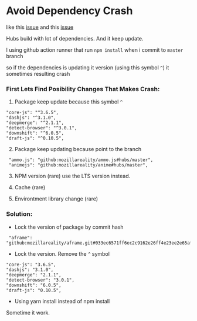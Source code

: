 # Avoid Dependency Crash

like this [issue](https://github.com/mozilla/hubs/issues/5472) and this [issue](https://github.com/mozilla/hubs/issues/5471)

Hubs build with lot of dependencies. And it keep update.

I using github action runner that run `npm install` when i commit to `master` branch

so if the dependencies is updating it version (using this symbol `^`) it sometimes resulting crash

### First Lets Find Posibility Changes That Makes Crash:

1. Package keep update because this symbol `^`

```
"core-js": "^3.6.5",
"dashjs": "^3.1.0",
"deepmerge": "^2.1.1",
"detect-browser": "^3.0.1",
"downshift": "^6.0.5",
"draft-js": "^0.10.5",
```

2. Package keep updating because point to the branch

```
 "ammo.js": "github:mozillareality/ammo.js#hubs/master",
 "animejs": "github:mozillareality/anime#hubs/master",
```

3. NPM version (rare)
use the LTS version instead.

4. Cache (rare)

5. Environtment library change (rare)


### Solution: 
- Lock the version of package by commit hash

```
 "aframe": "github:mozillareality/aframe.git#033ec6571ff6ec2c9162e26ff4e23ee2e65afc12",
```

- Lock the version. Remove the `^` symbol
```
"core-js": "3.6.5",
"dashjs": "3.1.0",
"deepmerge": "2.1.1",
"detect-browser": "3.0.1",
"downshift": "6.0.5",
"draft-js": "0.10.5",
```

- Using yarn install instead of npm install

Sometime it work.